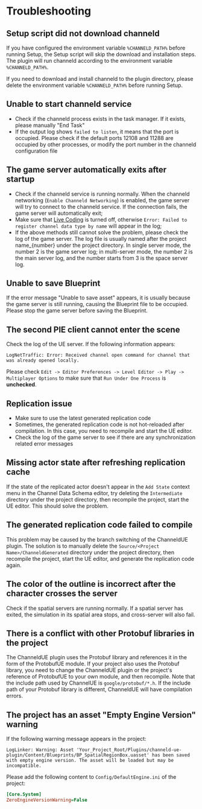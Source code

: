 # Troubleshooting
## Setup script did not download channeld
If you have configured the environment variable `%CHANNELD_PATH%` before running Setup, the Setup script will skip the download and installation steps. The plugin will run channeld according to the environment variable `%CHANNELD_PATH%`.

If you need to download and install channeld to the plugin directory, please delete the environment variable `%CHANNELD_PATH%` before running Setup.

## Unable to start channeld service
- Check if the channeld process exists in the task manager. If it exists, please manually "End Task"
- If the output log shows `failed to listen`, it means that the port is occupied. Please check if the default ports 12108 and 11288 are occupied by other processes, or modify the port number in the channeld configuration file

## The game server automatically exits after startup
- Check if the channeld service is running normally. When the channeld networking (`Enable Channeld Networking`) is enabled, the game server will try to connect to the channeld service. If the connection fails, the game server will automatically exit;
- Make sure that [Live Coding](https://docs.unrealengine.com/5.0/en-US/using-live-coding-to-recompile-unreal-engine-applications-at-runtime/) is turned off, otherwise `Error: Failed to register channel data type by name` will appear in the log;
- If the above methods still cannot solve the problem, please check the log of the game server. The log file is usually named after the project name_{number} under the project directory. In single server mode, the number 2 is the game server log; in multi-server mode, the number 2 is the main server log, and the number starts from 3 is the space server log.

## Unable to save Blueprint
If the error message "Unable to save asset" appears, it is usually because the game server is still running, causing the Blueprint file to be occupied. Please stop the game server before saving the Blueprint.

## The second PIE client cannot enter the scene
Check the log of the UE server. If the following information appears:
```log
LogNetTraffic: Error: Received channel open command for channel that was already opened locally.
```
Please check `Edit -> Editor Preferences -> Level Editor -> Play -> Multiplayer Options` to make sure that `Run Under One Process` is **unchecked**.

## Replication issue
- Make sure to use the latest generated replication code
- Sometimes, the generated replication code is not hot-reloaded after compilation. In this case, you need to recompile and start the UE editor.
- Check the log of the game server to see if there are any synchronization related error messages

## Missing actor state after refreshing replication cache
If the state of the replicated actor doesn't appear in the `Add State` context menu in the Channel Data Schema editor, try deleting the `Intermediate` directory under the project directory, then recompile the project, start the UE editor. This should solve the problem.

## The generated replication code failed to compile
This problem may be caused by the branch switching of the ChanneldUE plugin. The solution is to manually delete the `Source/<Project Name>/ChanneldGenerated` directory under the project directory, then recompile the project, start the UE editor, and generate the replication code again.

## The color of the outline is incorrect after the character crosses the server
Check if the spatial servers are running normally. If a spatial server has exited, the simulation in its spatial area stops, and cross-server will also fail.

## There is a conflict with other Protobuf libraries in the project
The ChanneldUE plugin uses the Protobuf library and references it in the form of the ProtobufUE module. If your project also uses the Protobuf library, you need to change the ChanneldUE plugin or the project's reference of ProtobufUE to your own module, and then recompile. Note that the include path used by ChannelUE is `google/protobuf/*.h`. If the include path of your Protobuf library is different, ChanneldUE will have compilation errors.

## The project has an asset "Empty Engine Version" warning
If the following warning message appears in the project:
```log
LogLinker: Warning: Asset 'Your_Project_Root/Plugins/channeld-ue-plugin/Content/Blueprints/BP_SpatialRegionBox.uasset' has been saved with empty engine version. The asset will be loaded but may be incompatible.
```
Please add the following content to `Config/DefaultEngine.ini` of the project:
```ini
[Core.System]
ZeroEngineVersionWarning=False
```
